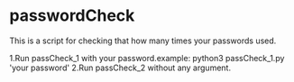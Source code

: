 # passwordCheck
This is a script for checking that how many times your passwords used.

1.Run passCheck_1 with your password.example: 
python3 passCheck_1.py 'your password'
2.Run passCheck_2 without any argument.

